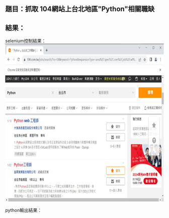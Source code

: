 題目：抓取 104網站上台北地區"Python"相關職缺
---------------------------------------------------------------------------------------------------------

結果：
---------------------------------------------------------------------------------------------
selenium控制結果：
<img src="https://github.com/tank11110/young/blob/master/%E7%B6%B2%E8%B7%AF%E7%88%AC%E8%9F%B2/%E5%9C%96%E7%89%87/104_5.jpg" height='500' weight='700'>

python輸出結果：
